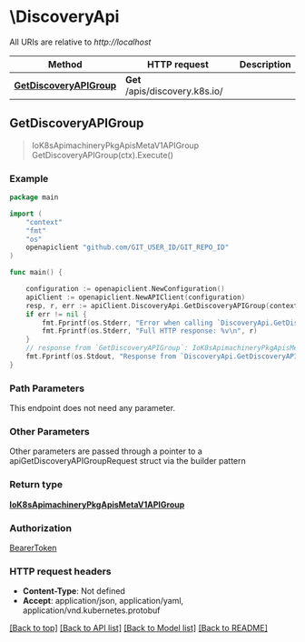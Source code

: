 # \DiscoveryApi

All URIs are relative to *http://localhost*

Method | HTTP request | Description
------------- | ------------- | -------------
[**GetDiscoveryAPIGroup**](DiscoveryApi.md#GetDiscoveryAPIGroup) | **Get** /apis/discovery.k8s.io/ | 



## GetDiscoveryAPIGroup

> IoK8sApimachineryPkgApisMetaV1APIGroup GetDiscoveryAPIGroup(ctx).Execute()





### Example

```go
package main

import (
    "context"
    "fmt"
    "os"
    openapiclient "github.com/GIT_USER_ID/GIT_REPO_ID"
)

func main() {

    configuration := openapiclient.NewConfiguration()
    apiClient := openapiclient.NewAPIClient(configuration)
    resp, r, err := apiClient.DiscoveryApi.GetDiscoveryAPIGroup(context.Background()).Execute()
    if err != nil {
        fmt.Fprintf(os.Stderr, "Error when calling `DiscoveryApi.GetDiscoveryAPIGroup``: %v\n", err)
        fmt.Fprintf(os.Stderr, "Full HTTP response: %v\n", r)
    }
    // response from `GetDiscoveryAPIGroup`: IoK8sApimachineryPkgApisMetaV1APIGroup
    fmt.Fprintf(os.Stdout, "Response from `DiscoveryApi.GetDiscoveryAPIGroup`: %v\n", resp)
}
```

### Path Parameters

This endpoint does not need any parameter.

### Other Parameters

Other parameters are passed through a pointer to a apiGetDiscoveryAPIGroupRequest struct via the builder pattern


### Return type

[**IoK8sApimachineryPkgApisMetaV1APIGroup**](IoK8sApimachineryPkgApisMetaV1APIGroup.md)

### Authorization

[BearerToken](../README.md#BearerToken)

### HTTP request headers

- **Content-Type**: Not defined
- **Accept**: application/json, application/yaml, application/vnd.kubernetes.protobuf

[[Back to top]](#) [[Back to API list]](../README.md#documentation-for-api-endpoints)
[[Back to Model list]](../README.md#documentation-for-models)
[[Back to README]](../README.md)


